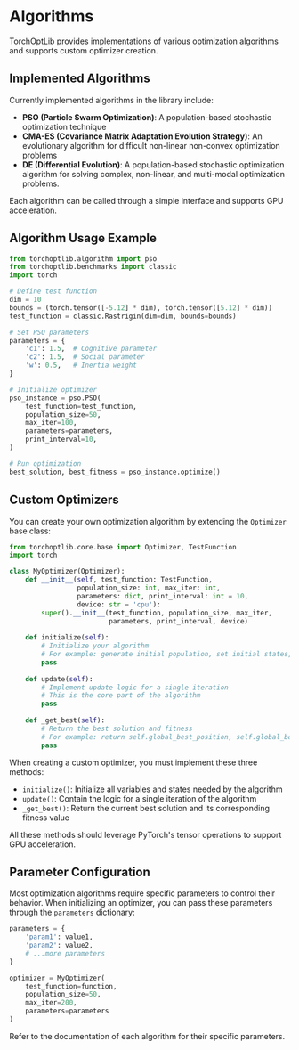# Algorithms

TorchOptLib provides implementations of various optimization algorithms and supports custom optimizer creation.

## Implemented Algorithms

Currently implemented algorithms in the library include:

- **PSO (Particle Swarm Optimization)**: A population-based stochastic optimization technique
- **CMA-ES (Covariance Matrix Adaptation Evolution Strategy)**: An evolutionary algorithm for difficult non-linear non-convex optimization problems
- **DE (Differential Evolution)**: A population-based stochastic optimization algorithm for solving complex, non-linear, and multi-modal optimization problems.

Each algorithm can be called through a simple interface and supports GPU acceleration.

## Algorithm Usage Example

```python
from torchoptlib.algorithm import pso
from torchoptlib.benchmarks import classic
import torch

# Define test function
dim = 10
bounds = (torch.tensor([-5.12] * dim), torch.tensor([5.12] * dim))
test_function = classic.Rastrigin(dim=dim, bounds=bounds)

# Set PSO parameters
parameters = {
    'c1': 1.5,  # Cognitive parameter
    'c2': 1.5,  # Social parameter
    'w': 0.5,   # Inertia weight
}

# Initialize optimizer
pso_instance = pso.PSO(
    test_function=test_function,
    population_size=50,
    max_iter=100,
    parameters=parameters,
    print_interval=10,
)

# Run optimization
best_solution, best_fitness = pso_instance.optimize()
```

## Custom Optimizers

You can create your own optimization algorithm by extending the `Optimizer` base class:

```python
from torchoptlib.core.base import Optimizer, TestFunction
import torch

class MyOptimizer(Optimizer):
    def __init__(self, test_function: TestFunction, 
                 population_size: int, max_iter: int, 
                 parameters: dict, print_interval: int = 10, 
                 device: str = 'cpu'):
        super().__init__(test_function, population_size, max_iter, 
                         parameters, print_interval, device)
    
    def initialize(self):
        # Initialize your algorithm
        # For example: generate initial population, set initial states, etc.
        pass
    
    def update(self):
        # Implement update logic for a single iteration
        # This is the core part of the algorithm
        pass
        
    def _get_best(self):
        # Return the best solution and fitness
        # For example: return self.global_best_position, self.global_best_fitness
        pass
```

When creating a custom optimizer, you must implement these three methods:

- `initialize()`: Initialize all variables and states needed by the algorithm
- `update()`: Contain the logic for a single iteration of the algorithm
- `_get_best()`: Return the current best solution and its corresponding fitness value

All these methods should leverage PyTorch's tensor operations to support GPU acceleration.

## Parameter Configuration

Most optimization algorithms require specific parameters to control their behavior. When initializing an optimizer, you can pass these parameters through the `parameters` dictionary:

```python
parameters = {
    'param1': value1,
    'param2': value2,
    # ...more parameters
}

optimizer = MyOptimizer(
    test_function=function,
    population_size=50,
    max_iter=200,
    parameters=parameters
)
```

Refer to the documentation of each algorithm for their specific parameters.
